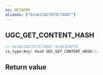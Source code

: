 ```yaml
---
ns: NETWORK
aliases: ["0x3A17A27D75C74887"]
---
```

## UGC_GET_CONTENT_HASH

```c
// 0x3A17A27D75C74887 0x8E1D8F78
cs_type(Any) Hash UGC_GET_CONTENT_HASH();
```

## Return value
